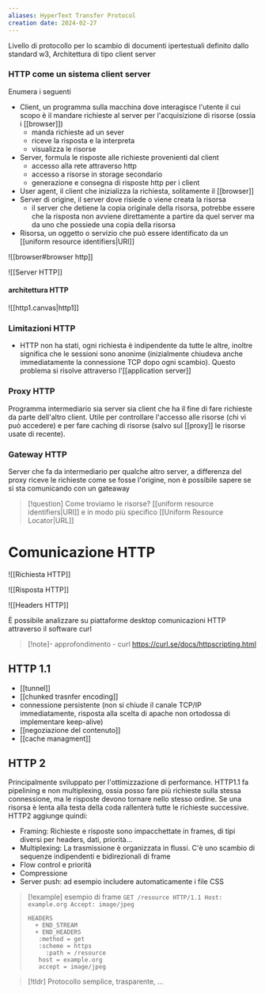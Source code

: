 ```yaml
---
aliases: HyperText Transfer Protocol
creation date: 2024-02-27
---
```


Livello di protocollo per lo scambio di documenti ipertestuali definito dallo standard w3, Architettura di tipo client server


### HTTP come un sistema client server
Enumera i seguenti
- Client, un programma sulla macchina dove interagisce l'utente il cui scopo è il mandare richieste al server per l'acquisizione di risorse (ossia i [[browser]])
	- manda richieste ad un sever
	- riceve la risposta e la interpreta
	- visualizza le risorse
- Server, formula le risposte alle richieste provenienti dal client
	- accesso alla rete attraverso http
	- accesso a risorse in storage secondario
	- generazione e consegna di risposte http per i client
- User agent, il client che inizializza la richiesta, solitamente il [[browser]]
- Server di origine, il server dove risiede o viene creata la risorsa 
	- il server che detiene la copia originale della risorsa, potrebbe essere che la risposta non avviene direttamente a partire da quel server ma da uno che possiede una copia della risorsa
- Risorsa, un oggetto o servizio che può essere identificato da un [[uniform resource identifiers|URI]]

![[browser#browser http]]

![[Server HTTP]]

#### architettura HTTP
![[http1.canvas|http1]]

### Limitazioni HTTP
- HTTP non ha stati, ogni richiesta è indipendente da tutte le altre, inoltre significa che le sessioni sono anonime (inizialmente chiudeva anche immediatamente la connessione TCP dopo ogni scambio). Questo problema si risolve attraverso l'[[application server]]


### Proxy HTTP
Programma intermediario sia server sia client che ha il fine di fare richieste da parte dell'altro client. Utile per controllare l'accesso alle risorse (chi vi può accedere) e per fare caching di risorse (salvo sul [[proxy]] le risorse usate di recente).



### Gateway HTTP
Server che fa da intermediario per qualche altro server, a differenza del proxy riceve le richieste come se fosse l'origine, non è possibile sapere se si sta comunicando con un gateaway

>[!question] Come troviamo le risorse?
>[[uniform resource identifiers|URI]] e in modo più specifico [[Uniform Resource Locator|URL]]

# Comunicazione HTTP
![[Richiesta HTTP]]

![[Risposta HTTP]]

![[Headers HTTP]]

È possibile analizzare su piattaforme desktop comunicazioni HTTP attraverso il software curl

>[!note]- approfondimento - curl
>https://curl.se/docs/httpscripting.html

## HTTP 1.1
- [[tunnel]]
- [[chunked trasnfer encoding]]
- connessione persistente (non si chiude il canale TCP/IP immediatamente, risposta alla scelta di apache non ortodossa di implementare keep-alive)
- [[negoziazione del contenuto]]
- [[cache managment]]

## HTTP 2
Principalmente sviluppato per l'ottimizzazione di performance. HTTP1.1 fa pipelining e non multiplexing, ossia posso fare più richieste sulla stessa connessione, ma le risposte devono tornare nello stesso ordine. Se una risorsa è lenta alla testa della coda rallenterà tutte le richieste successive. HTTP2 aggiunge quindi:
- Framing: Richieste e risposte sono impacchettate in frames, di tipi diversi per headers, dati, priorità... 
- Multiplexing: La trasmissione è organizzata in flussi. C'è uno scambio di sequenze indipendenti e bidirezionali di frame
- Flow control e priorità
- Compressione
- Server push: ad esempio includere automaticamente i file CSS


>[!example] esempio di frame
>`GET /resource HTTP/1.1 Host: example.org Accept: image/jpeg`
> 
> ```
> HEADERS
> 	+ END_STREAM
> 	+ END_HEADERS
> 	 :method = get
> 	 :scheme = https
>      :path = /resource
> 	 host = example.org
> 	 accept = image/jpeg
> ```



>[!tldr]
>Protocollo semplice, trasparente, ...